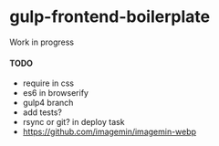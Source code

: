 # gulp-frontend-boilerplate
Work in progress



#### TODO
- require in css
- es6 in browserify
- gulp4 branch
- add tests?
- rsync or git? in deploy task
- https://github.com/imagemin/imagemin-webp
